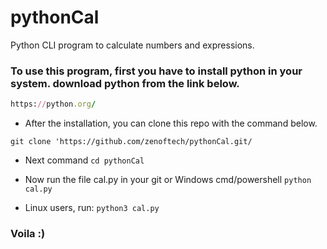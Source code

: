 # pythonCal
Python CLI program to calculate numbers and expressions.

### To use this program, first you have to install python in your system. download python from the link below.

```ruby
https://python.org/
```

- After the installation, you can clone this repo with the command below.

`git clone 'https://github.com/zenoftech/pythonCal.git/`

- Next command
`cd pythonCal`

- Now run the file cal.py in your git or Windows cmd/powershell
`python cal.py`

- Linux users, run:
`python3 cal.py`

### Voila :)
